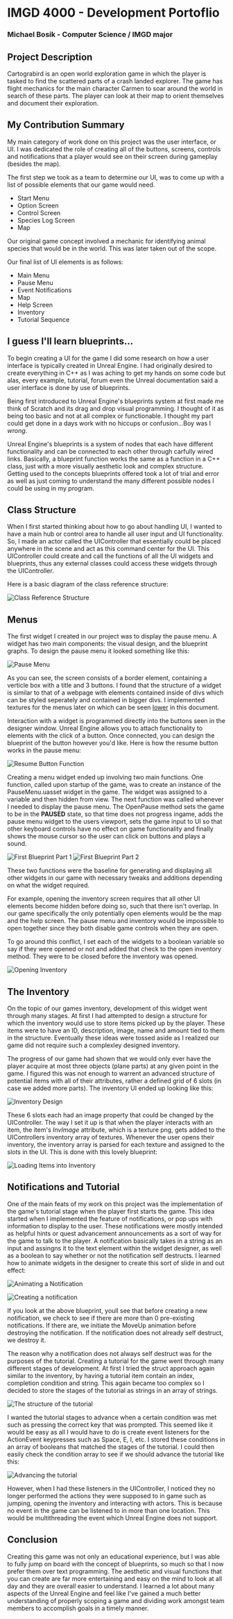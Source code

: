 [checktutorial]: https://github.com/michaelbosik/imgd4000devportfolio/raw/master/images/checktutorial.png
[classstructure]: https://github.com/michaelbosik/imgd4000devportfolio/raw/master/images/classstructure.png
[createnotification]: https://github.com/michaelbosik/imgd4000devportfolio/raw/master/images/createnotification.png
[firstbp]: https://github.com/michaelbosik/imgd4000devportfolio/raw/master/images/firstbp.png
[firstbp1]: https://github.com/michaelbosik/imgd4000devportfolio/raw/master/images/firstbp1.png
[notifications]: https://github.com/michaelbosik/imgd4000devportfolio/raw/master/images/notifications.gif
[tutorialstages]: https://github.com/michaelbosik/imgd4000devportfolio/raw/master/images/tutorialstages.png
[widgetcreation]: https://github.com/michaelbosik/imgd4000devportfolio/raw/master/images/widgetcreation.png
[inventory]: https://github.com/michaelbosik/imgd4000devportfolio/raw/master/images/inventory.png
[openinventory]: https://github.com/michaelbosik/imgd4000devportfolio/raw/master/images/openinventory.png
[loaditems]: https://github.com/michaelbosik/imgd4000devportfolio/raw/master/images/loaditems.png
[resume]: https://github.com/michaelbosik/imgd4000devportfolio/raw/master/images/resume.png

# IMGD 4000 - Development Portoflio
### Michael Bosik - Computer Science / IMGD major

## **Project Description**

Cartograbird is an open world exploration game in which the player is tasked to find the scattered parts of a crash landed explorer. The game has flight mechanics for the main character Carmen to soar around the world in search of these parts. The player can look at their map to orient themselves and document their exploration.

## **My Contribution Summary**

My main category of work done on this project was the user interface, or UI. I was dedicated the role of creating all of the buttons, screens, controls and notifications that a player would see on their screen during gameplay (besides the map).

The first step we took as a team to determine our UI, was to come up with a list of possible elements that our game would need.

* Start Menu
* Option Screen
* Control Screen
* Species Log Screen
* Map

Our original game concept involved a mechanic for identifying animal species that would be in the world. This was later taken out of the scope.

Our final list of UI elements is as follows:

* Main Menu
* Pause Menu
* Event Notifications
* Map
* Help Screen
* Inventory
* Tutorial Sequence

## **I guess I'll learn blueprints...**

To begin creating a UI for the game I did some research on how a user interface is typically created in Unreal Engine. I had originally desired to create everything in C++ as I was aching to get my hands on some code but alas, every example, tutorial, forum even the Unreal documentation said a user interface is done by use of blueprints.

Being first introduced to Unreal Engine's blueprints system at first made me think of Scratch and its drag and drop visual programming. I thought of it as being too basic and not at all complex or functionable. I thought my part could get done in a days work with no hiccups or confusion...Boy was I *wrong*.

Unreal Engine's blueprints is a system of nodes that each have different functionality and can be connected to each other through carfully wired links. Basically, a blueprint function works the same as a function in a C++ class, just with a more visually aesthetic look and complex structure.  Getting used to the concepts blueprints offered took a lot of trial and error as well as just coming to understand the many different possible nodes I could be using in my program.

## **Class Structure**

When I first started thinking about how to go about handling UI, I wanted to have a main hub or control area to handle all user input and UI functionality. So, I made an actor called the UIController that essentially could be placed anywhere in the scene and act as this command center for the UI. This UIController could create and call the functions of all the UI widgets and blueprints, thus any external classes could access these widgets through the UIController.

Here is a basic diagram of the class reference structure:

![Class Reference Structure][classstructure]

## **Menus**

The first widget I created in our project was to display the pause menu. A widget has two main components: the visual design, and the blueprint graphs. To design the pause menu it looked something like this:

![Pause Menu][widgetcreation]

As you can see, the screen consists of a border element, containing a verticle box with a title and 3 buttons. I found that the structure of a widget is similar to that of a webpage with elements contained inside of divs which can be styled seperately and contained in bigger divs. I implemented textures for the menus later on which can be seen [lower](#the-inventory) in this document.

Interaction with a widget is programmed directly into the buttons seen in the designer window. Unreal Engine allows you to attach functionality to elements with the click of a button. Once connected, you can design the blueprint of the button however you'd like. Here is how the resume button works in the pause menu:

![Resume Button Function][resume]

Creating a menu widget ended up involving two main functions. One function, called upon startup of the game, was to create an instance of the PauseMenu.uasset widget in the game. The widget was assigned to a variable and then hidden from view. The next function was called whenever I needed to display the pause menu. The OpenPause method sets the game to be in the **PAUSED** state, so that time does not progress ingame, adds the pause menu widget to the users viewport, sets the game input to UI so that other keyboard controls have no effect on game functionality and finally shows the mouse cursor so the user can click on buttons and plays a sound.

![First Blueprint Part 1][firstbp1]
![First Blueprint Part 2][firstbp]

These two functions were the baseline for generating and displaying all other widgets in our game with necessary tweaks and additions depending on what the widget required.

For example, opening the inventory screen requires that all other UI elements become hidden before doing so, such that there isn't overlap. In our game specifically the only potentially open elements would be the map and the help screen. The pause menu and inventory would be impossible to open together since they both disable game controls when they are open.

To go around this conflict, I set each of the widgets to a boolean variable so say if they were opened or not and added that check to the open inventory method. They were to be closed before the inventory was opened.

![Opening Inventory][openinventory]

## **The Inventory**

On the topic of our games inventory, development of this widget went through many stages. At first I had attempted to design a structure for which the inventory would use to store items picked up by the player. These items were to have an ID, description, image, name and amount tied to them in the structure. Eventually these ideas were tossed aside as I realized our game did not require such a complexley designed inventory.

The progress of our game had shown that we would only ever have the player acquire at most three objects (plane parts) at any given point in the game. I figured this was not enough to warrent an advanced structure of potential items with all of their attributes, rather a defined grid of 6 slots (in case we added more parts). The inventory UI ended up looking like this:

![Inventory Design][inventory]

These 6 slots each had an image property that could be changed by the UIController. The way I set it up is that when the player interacts with an item, the item's *InvImage* attribute, which is a texture png, gets added to the UIControllers inventory array of textures. Whenever the user opens their inventory, the inventory array is parsed for each texture and assigned to the slots in the UI. This is done with this lovely blueprint:

![Loading Items into Inventory][loaditems]

## **Notifications and Tutorial**

One of the main feats of my work on this project was the implementation of the game's tutorial stage when the player first starts the game. This idea started when I implemented the feature of notifications, or pop ups with information to display to the user. These notifications were mostly intended as helpful hints or quest advancement announcements as a sort of way for the game to talk to the player. A notification basically takes in a string as an input and assingns it to the text element within the widget designer, as well as a boolean to say whether or not the notification self destructs. I learned how to animate widgets in the designer to create this sort of slide in and out effect:

![Animating a Notification][notifications]

![Creating a notification][createnotification]

If you look at the above blueprint, youll see that before creating a new notification, we check to see if there are more than 0 pre-existing notifications. If there are, we initiate the MoveUp animation before destroying the notification. If the notification does not already self destruct, we destroy it.

The reason why a notification does not always self destruct was for the purposes of the tutorial. Creating a tutorial for the game went through many different stages of development. At first I tried the struct approach again similar to the inventory, by having a tutorial item contain an index, completion condition and string. This again became too complex so I decided to store the stages of the tutorial as strings in an array of strings.

![The structure of the tutorial][tutorialstages]

I wanted the tutorial stages to advance when a certain condition was met such as pressing the correct key that was prompted. This seemed like it would be easy as all I would have to do is create event listeners for the ActionEvent keypresses such as Space, E, I, etc. I stored these conditions in an array of booleans that matched the stages of the tutorial. I could then easily check the condition array to see if we should advance the tutorial like this:

![Advancing the tutorial][checktutorial]

However, when I had these listeners in the UIController, I noticed they no longer performed the actions they were supposed to in game such as jumping, opening the inventory and interacting with actors. This is because no event in the game can be listened to in more than one location. This would be multithreading the event which Unreal Engine does not support.

## **Conclusion**

Creating this game was not only an educational experience, but I was able to fully jump on board with the concept of blueprints, so much so that I now prefer them over text programming. The aesthetic and visual functions that you can create are far more entertaining and easy on the mind to look at all day and they are overall easier to understand. I learned a lot about many aspects of the Unreal Engine and feel like I've gained a much better understanding of properly scoping a game and dividing work amongst team members to accomplish goals in a timely manner.


